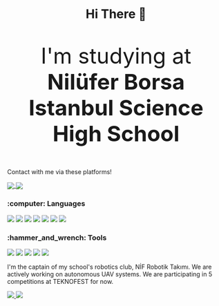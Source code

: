 <html>
  <body>
    <h1 align="center">Hi There 👋</h1>
    <p style="font-size:50px;" align="center">I'm studying at <b>Nilüfer Borsa Istanbul Science High School</b></p> 
   
<p>Contact with me via these platforms!</p>
   <a align="center" href="mailto:isalihkilic@gmail.com">
      <img align="center" src="https://img.shields.io/badge/-Gmail-FF4500?logo=gmail&logoColor=white&style=for-the-badge"></img>
   </a>
   <a align="center" href="https://www.linkedin.com/in/isalihkilic/">
      <img align="center" src="https://img.shields.io/badge/LinkedIn-0077B5?style=for-the-badge&logo=linkedin&logoColor=white"></img>
   </a>
<h3>:computer: Languages</h3>
<p>
  <img src="https://img.shields.io/badge/Python-2233aa?style=for-the-badge&logo=python&logoColor=white">
  <img src="https://img.shields.io/badge/Node.js-00dd00?style=for-the-badge&logo=node.js&logoColor=white">
  <img src="https://img.shields.io/badge/Go-7fd5ea?style=for-the-badge&logo=go&logoColor=white">
  <img src="https://img.shields.io/badge/C++-0033cc?style=for-the-badge&logo=c%2b%2b&logoColor=white">
  <img src="https://img.shields.io/badge/Arduino-00979d?style=for-the-badge&logo=arduino&logoColor=white">
  <img src="https://img.shields.io/badge/C%23-663399?style=for-the-badge&logo=c-sharp&logoColor=white">
  <img src="https://img.shields.io/badge/HTML-ff5510?style=for-the-badge&logo=html5&logoColor=white">
</p>
<h3>:hammer_and_wrench: Tools</h3>
<p>
  <img src="https://img.shields.io/badge/Arduino%20IDE-00979d?style=for-the-badge&logo=arduino&logoColor=white">
  <img src="https://img.shields.io/badge/tensorflow-ff6f00?style=for-the-badge&logo=tensorflow&logoColor=white">
  <img src="https://img.shields.io/badge/Raspberry%20Pi-c51d4a?style=for-the-badge&logo=raspberry-pi&logoColor=white">
  <img src="https://img.shields.io/badge/Windows-00008B?style=for-the-badge&logo=windows&logoColor=blue">
  <img src="https://img.shields.io/badge/Visual_Studio_Code-1E90FF?style=for-the-badge&logo=visual_studio_code&logoColor=white">
</p>
<p>
  I'm the captain of my school's robotics club, NİF Robotik Takımı. We are actively working on autonomous UAV systems. We are participating in 5 competitions at TEKNOFEST for now.  
</p>
<p>
   <a href="https://github.com/isalihkilic">
      <img src="https://github-readme-stats.vercel.app/api/?username=ISalihKilic&show_icons=true&bg_color=0d1117&text_color=bdc3c7&title_color=1e90fff&icon_color=1e90ff&hide_border=true" style="max-width:100%;">
    </a>

   <a href="https://github.com/isalihkilic">
      <img src="https://github-readme-stats.vercel.app/api/top-langs/?username=ISalihKilic&layout=compact&show_icons=true&bg_color=0d1117&text_color=bdc3c7&title_color=1e90fff&icon_color=1e90ff&hide_border=true" style="max-width:100%;">
    </a>
</p>
  </body>
</html>
